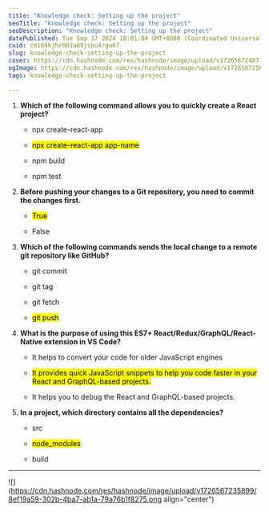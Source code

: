 ```yaml
---
title: "Knowledge check: Setting up the project"
seoTitle: "Knowledge check: Setting up the project"
seoDescription: "Knowledge check: Setting up the project"
datePublished: Tue Sep 17 2024 10:01:04 GMT+0000 (Coordinated Universal Time)
cuid: cm169kjhr003a09jsbu4rgw67
slug: knowledge-check-setting-up-the-project
cover: https://cdn.hashnode.com/res/hashnode/image/upload/v1726567240775/ed4b3738-d3ba-493e-b0ce-e9c7d0db953a.jpeg
ogImage: https://cdn.hashnode.com/res/hashnode/image/upload/v1726567250666/5f076b14-fdd9-4f77-8d37-b9a1870c694b.jpeg
tags: knowledge-check-setting-up-the-project

---
```


1. **Which of the following command allows you to quickly create a React project?**
    
    * npx create-react-app
        
    * <mark>npx create-react-app app-name</mark>
        
    * npm build
        
    * npm test
        
2. **Before pushing your changes to a Git repository, you need to commit the changes first.**
    
    * <mark>True</mark>
        
    * False
        
3. **Which of the following commands sends the local change to a remote git repository like GitHub?**
    
    * git commit
        
    * git tag
        
    * git fetch
        
    * <mark>git push</mark>
        
4. **What is the purpose of using this ES7+ React/Redux/GraphQL/React-Native extension in VS Code?**
    
    * It helps to convert your code for older JavaScript engines
        
    * <mark>It provides quick JavaScript snippets to help you code faster in your React and GraphQL-based projects.</mark>
        
    * It helps you to debug the React and GraphQL-based projects.
        
5. **In a project, which directory contains all the dependencies?**
    
    * src
        
    * <mark>node_modules</mark>
        
    * build
        

---

![](https://cdn.hashnode.com/res/hashnode/image/upload/v1726567235899/8ef19a59-302b-4ba7-ab1a-79a76b1f8275.png align="center")